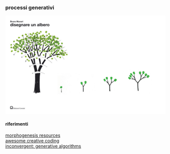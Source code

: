 ### processi generativi

![albero](https://github.com/alfredocalosci/DADU_DesignConcept_2021/blob/main/_esempi/processi_generativi/img/albero.jpg)


#### riferimenti
[morphogenesis resources](https://github.com/jasonwebb/morphogenesis-resources)  
[awesome creative coding](https://github.com/terkelg/awesome-creative-coding)  
[inconvergent: generative algorithms](https://inconvergent.net/generative/)  
